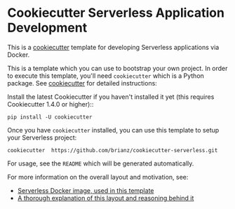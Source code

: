 # Cookiecutter Serverless Application Development

This is a [cookiecutter](https://github.com/audreyr/cookiecutter) template for developing
Serverless applications via Docker.

This is a template which you can use to bootstrap your own project. In order to execute this
template, you'll need `cookiecutter` which is a Python package. See
[cookiecutter](https://github.com/audreyr/cookiecutter) for detailed instructions:

Install the latest Cookiecutter if you haven't installed it yet (this requires
Cookiecutter 1.4.0 or higher)::

    pip install -U cookiecutter


Once you have `cookiecutter` installed, you can use this template to setup your Serverless project:

    cookiecutter  https://github.com/brianz/cookiecutter-serverless.git

For usage, see the `README` which will be generated automatically.

For more information on the overall layout and motivation, see:

- [Serverless Docker image, used in this template](https://github.com/brianz/serverless)
- [A thorough explanation of this layout and reasoning behind it](http://blog.brianz.bz/post/structuring-serverless-applications-with-python/)

